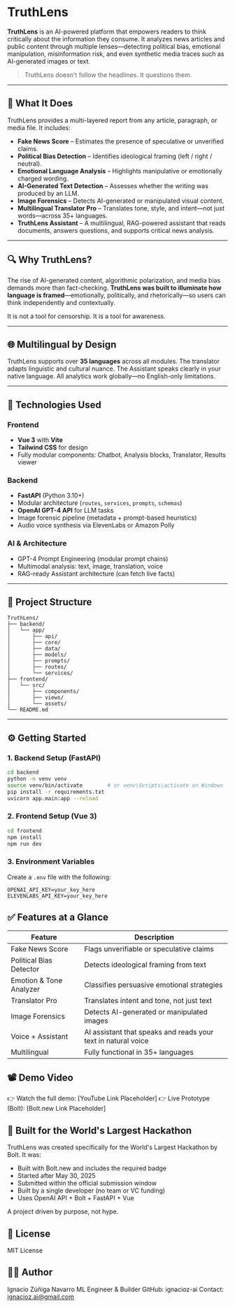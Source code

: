 # TruthLens

**TruthLens** is an AI-powered platform that empowers readers to think critically about the information they consume. It analyzes news articles and public content through multiple lenses—detecting political bias, emotional manipulation, misinformation risk, and even synthetic media traces such as AI-generated images or text.

> TruthLens doesn't follow the headlines. It questions them.

---

## 🧠 What It Does

TruthLens provides a multi-layered report from any article, paragraph, or media file. It includes:

- **Fake News Score** – Estimates the presence of speculative or unverified claims.
- **Political Bias Detection** – Identifies ideological framing (left / right / neutral).
- **Emotional Language Analysis** – Highlights manipulative or emotionally charged wording.
- **AI-Generated Text Detection** – Assesses whether the writing was produced by an LLM.
- **Image Forensics** – Detects AI-generated or manipulated visual content.
- **Multilingual Translator Pro** – Translates tone, style, and intent—not just words—across 35+ languages.
- **TruthLens Assistant** – A multilingual, RAG-powered assistant that reads documents, answers questions, and supports critical news analysis.

---

## 🔍 Why TruthLens?

The rise of AI-generated content, algorithmic polarization, and media bias demands more than fact-checking. **TruthLens was built to illuminate how language is framed**—emotionally, politically, and rhetorically—so users can think independently and contextually.

It is not a tool for censorship. It is a tool for awareness.

---

## 🌐 Multilingual by Design

TruthLens supports over **35 languages** across all modules. The translator adapts linguistic and cultural nuance. The Assistant speaks clearly in your native language. All analytics work globally—no English-only limitations.

---

## 🧪 Technologies Used

### Frontend
- **Vue 3** with **Vite**
- **Tailwind CSS** for design
- Fully modular components: Chatbot, Analysis blocks, Translator, Results viewer

### Backend
- **FastAPI** (Python 3.10+)
- Modular architecture (`routes`, `services`, `prompts`, `schemas`)
- **OpenAI GPT-4 API** for LLM tasks
- Image forensic pipeline (metadata + prompt-based heuristics)
- Audio voice synthesis via ElevenLabs or Amazon Polly

### AI & Architecture
- GPT-4 Prompt Engineering (modular prompt chains)
- Multimodal analysis: text, image, translation, voice
- RAG-ready Assistant architecture (can fetch live facts)

---

## 🧭 Project Structure

```
TruthLens/
├── backend/
│   └── app/
│       ├── api/
│       ├── core/
│       ├── data/
│       ├── models/
│       ├── prompts/
│       ├── routes/
│       └── services/
├── frontend/
│   └── src/
│       ├── components/
│       ├── views/
│       └── assets/
└── README.md
```

---

## ⚙️ Getting Started

### 1. Backend Setup (FastAPI)

```bash
cd backend
python -m venv venv
source venv/bin/activate        # or venv\Scripts\activate on Windows
pip install -r requirements.txt
uvicorn app.main:app --reload
```

### 2. Frontend Setup (Vue 3)

```bash
cd frontend
npm install
npm run dev
```

### 3. Environment Variables

Create a `.env` file with the following:

```env
OPENAI_API_KEY=your_key_here
ELEVENLABS_API_KEY=your_key_here
```

## ✅ Features at a Glance

| Feature | Description |
|---------|-------------|
| Fake News Score | Flags unverifiable or speculative claims |
| Political Bias Detector | Detects ideological framing from text |
| Emotion & Tone Analyzer | Classifies persuasive emotional strategies |
| Translator Pro | Translates intent and tone, not just text |
| Image Forensics | Detects AI-generated or manipulated images |
| Voice + Assistant | AI assistant that speaks and reads your text in natural voice |
| Multilingual | Fully functional in 35+ languages |

## 📽 Demo Video

👉 Watch the full demo: [YouTube Link Placeholder]
👉 Live Prototype (Bolt): [Bolt.new Link Placeholder]

## 🧩 Built for the World's Largest Hackathon

TruthLens was created specifically for the World's Largest Hackathon by Bolt.
It was:

- Built with Bolt.new and includes the required badge
- Started after May 30, 2025
- Submitted within the official submission window
- Built by a single developer (no team or VC funding)
- Uses OpenAI API + Bolt + FastAPI + Vue

A project driven by purpose, not hype.

## 📄 License

MIT License

## 👨‍💻 Author

Ignacio Zúñiga Navarro
ML Engineer & Builder
GitHub: ignacioz-ai
Contact: ignacioz.ai@gmail.com 